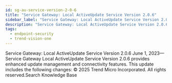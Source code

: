 ```yaml
---
id: sg-au-service-version-2-0-6
title: "Service Gateway: Local ActiveUpdate Service Version 2.0.6"
sidebar_label: "Service Gateway: Local ActiveUpdate Service Version 2.0.6"
description: "Service Gateway: Local ActiveUpdate Service Version 2.0.6"
tags:
  - endpoint-security
  - trend-vision-one
---
```


 Service Gateway: Local ActiveUpdate Service Version 2.0.6 June 1, 2023—Service Gateway Local ActiveUpdate Service Version 2.0.6 provides enhanced update management and connectivity features. This update includes the following changes: © 2025 Trend Micro Incorporated. All rights reserved.Search Knowledge Base
